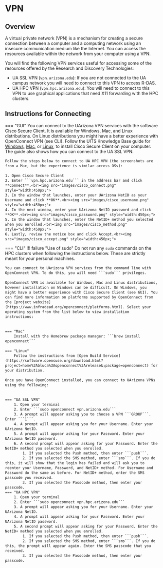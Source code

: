 # VPN

## Overview

A virtual private network (VPN) is a mechanism for creating a secure connection between a computer and a computing network using an insecure communication medium like the Internet. You can access the resources available within the network from your computer using a VPN.

You will find the following VPN services useful for accessing some of the resources offered by the Research and Discovery Technologies:

* UA SSL VPN (```vpn.arizona.edu```): If you are not connected to the UA campus network you will need to connect to this VPN to access R-DAS.
* UA HPC VPN (```vpn.hpc.arizona.edu```): You will need to connect to this VPN to use graphical applications that need X11 forwarding with the HPC clusters.


## Instructions for Connecting



=== "GUI"
    You can connect to the UArizona VPN services with the software Cisco Secure Client. It is available for Windows, Mac, and Linux distributions. On Linux distributions you might have a better experience with OpenConnect VPN (see CLI). Follow the UITS Knowledge Base guide for [Windows](https://uarizona.service-now.com/sp?id=kb_article_view&sysparm_article=KB0011053), [Mac](https://uarizona.service-now.com/sp?id=kb_article_view&sysparm_article=KB0010746), or [Linux](https://uarizona.service-now.com/sp?id=kb_article_view&sysparm_article=KB0010416), to install Cisco Secure Client on your computer. The guide also shows how you can connect to the UA SSL VPN.
        
    Follow the steps below to connect to UA HPC VPN (the screenshots are from a Mac, but the experience is similar across OSs):
        
    1. Open Cisco Secure Client
    2. Enter ```vpn.hpc.arizona.edu``` in the address bar and click **Connect**.<br><img src="images/cisco_connect.png" style="width:450px;">
    3. In the window that launches, enter your UArizona NetID as your Username and click **OK**.<br><img src="images/cisco_username.png" style="width:450px;">
    4. In the next window, enter your UArizona NetID password and click **OK**.<br><img src="images/cisco_password.png" style="width:450px;">
    5. In the window that launches, enter the NetID+ method you selected when you enrolled.<br><img src="images/cisco_method.png" style="width:450px;">
    6. Lastly, review the notice box and click Accept.<br><img src="images/cisco_accept.png" style="width:450px;">
        
=== "CLI"
    !!! failure "Use of sudo"
        Do not run any ```sudo``` commands on the HPC clusters when following the instructions below. These are strictly meant for your personal machines.
        
    You can connect to UArizona VPN services from the command line with OpenConnect VPN. To do this, you will need ```sudo``` privileges.
        
    OpenConnect VPN is available for Windows, Mac and Linux distributions, however installation on Windows can be difficult. On Windows, you might have a better experience with Cisco Secure Client (see GUI). You can find more information on platforms supported by OpenConnect from the [project website](https://www.infradead.org/openconnect/platforms.html). Select your operating system from the list below to view installation instructions:
        

    === "Mac"
        Install with the Homebrew package manager: ```brew install openconnect```
                
    === "Linux"
        Follow the instructions from [Open Build Service](https://software.opensuse.org/download.html?project=home%3Abluca%3Aopenconnect%3Arelease&;package=openconnect) for your distribution.
                
    Once you have OpenConnect installed, you can connect to UArizona VPNs using the following:
        
    
    === "UA SSL VPN"
        1. Open your terminal
        2. Enter ```sudo openconnect vpn.arizona.edu```
        3. A prompt will appear asking you to choose a VPN ```GROUP```. Enter ```1```.
        4. A prompt will appear asking you for your Username. Enter your UArizona NetID.
        5. A prompt will appear asking for your Password. Enter your UArizona NetID password. 
        6. A second prompt will appear asking for your Password. Enter the NetID+ method you selected when you enrolled. 
            1. If you selected the Push method, then enter ```push```.
            2. If you selected the SMS method, enter ```sms```. If you do this, it will show that the login has failed and will ask you to reenter your Username, Password, and NetID+ method. For Username and Password do the same as before. For NetID+ method, enter the SMS passcode you received.
            3. If you selected the Passcode method, then enter your passcode. 
    === "UA HPC VPN"
        1. Open your terminal
        2. Enter ```sudo openconnect vpn.hpc.arizona.edu```
        3. A prompt will appear asking you for your Username. Enter your UArizona NetID.
        4. A prompt will appear asking for your Password. Enter your UArizona NetID password. 
        5. A second prompt will appear asking for your Password. Enter the NetID+ method you selected when you enrolled. 
            1. If you selected the Push method, then enter ```push```.
            2. If you selected the SMS method, enter ```sms```. If you do this, the prompt will appear again. Enter the SMS passcode that you received. 
            3. If you selected the Passcode method, then enter your passcode.         
